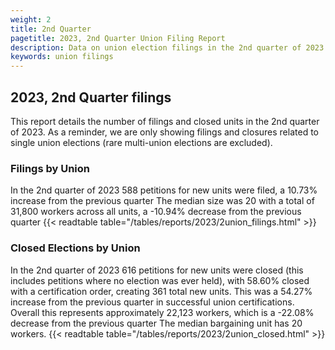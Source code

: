 ```yaml
---
weight: 2
title: 2nd Quarter
pagetitle: 2023, 2nd Quarter Union Filing Report
description: Data on union election filings in the 2nd quarter of 2023
keywords: union filings
---
```


## 2023, 2nd Quarter filings

This report details the number of filings and closed units in the 2nd quarter of 2023. As a reminder, we are only showing filings and closures related to single union elections (rare multi-union elections are excluded).

### Filings by Union
In the 2nd quarter of 2023 588 petitions for new units were filed, a 10.73% increase from the previous quarter The median size was 20 with a total of 31,800 workers across all units, a -10.94% decrease from the previous quarter
{{< readtable table="/tables/reports/2023/2union_filings.html" >}}

### Closed Elections by Union
In the 2nd quarter of 2023 616 petitions for new units were closed (this includes petitions where no election was ever held), with 58.60% closed with a certification order, creating 361 total new units. This was a 54.27% increase from the previous quarter in successful union certifications. Overall this represents approximately 22,123 workers, which is a -22.08% decrease from the previous quarter The median bargaining unit has 20 workers.
{{< readtable table="/tables/reports/2023/2union_closed.html" >}}
